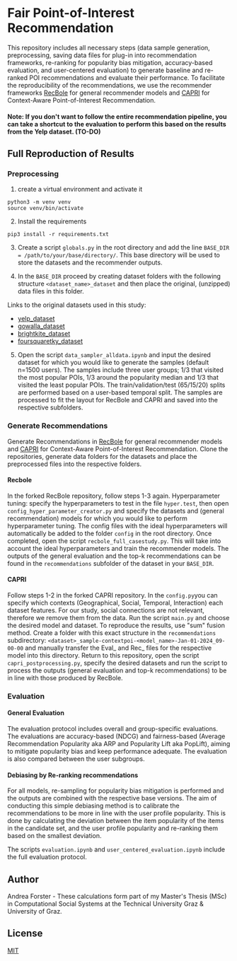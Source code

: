 # Fair Point-of-Interest Recommendation

This repository includes all necessary steps (data sample generation, preprocessing, saving data files for plug-in into recommendation frameworks, re-ranking for popularity bias mitigation, accuracy-based evaluation, and user-centered evaluation) to generate baseline and re-ranked POI recommendations and evaluate their performance. To facilitate the reproducibility of the recommendations, we use the recommender frameworks [RecBole](https://github.com/andreafooo/RecBole) for general recommender models and [CAPRI](https://github.com/andreafooo/CAPRI) for Context-Aware Point-of-Interest Recommendation. 

#### Note: If you don't want to follow the entire recommendation pipeline, you can take a shortcut to the evaluation to perform this based on the results from the Yelp dataset. (TO-DO)


## Full Reproduction of Results

### Preprocessing

1. create a virtual environment and activate it
```
python3 -m venv venv
source venv/bin/activate
```
2. Install the requirements 
```
pip3 install -r requirements.txt
```
3. Create a script ```globals.py``` in the root directory and add the line ```BASE_DIR = /path/to/your/base/directory/```. This base directory will be used to store the datasets and the recommender outputs. 

4. In the ```BASE_DIR``` proceed by creating dataset folders with the following structure ```<dataset_name>_dataset``` and then place the original, (unzipped) data files in this folder.

Links to the original datasets used in this study: 
* [yelp_dataset](https://www.yelp.com/dataset)
* [gowalla_dataset](https://snap.stanford.edu/data/loc-gowalla.html)
* [brightkite_dataset](https://snap.stanford.edu/data/loc-brightkite.html)
* [foursquaretky_dataset](https://www.kaggle.com/datasets/chetanism/foursquare-nyc-and-tokyo-checkin-dataset)

5. Open the script ```data_sampler_alldata.ipynb``` and input the desired dataset for which you would like to generate the samples (default n=1500 users). The samples include three user groups; 1/3 that visited the most popular POIs, 1/3 around the popularity median and 1/3 that visited the least popular POIs. The train/validation/test (65/15/20) splits are performed based on a user-based temporal split. The samples are processed to fit the layout for RecBole and CAPRI and saved into the respective subfolders.

### Generate Recommendations
Generate Recommendations in [RecBole](https://github.com/andreafooo/RecBole) for general recommender models and [CAPRI](https://github.com/andreafooo/CAPRI) for Context-Aware Point-of-Interest Recommendation. Clone the repositories, generate data folders for the datasets and place the preprocessed files into the respective folders. 

#### Recbole 
In the forked RecBole repository, follow steps 1-3 again. Hyperparameter tuning: specify the hyperparameters to test in the file ```hyper.test```, then open ```config_hyper_parameter_creator.py``` and specify the datasets and (general recommendation) models for which you would like to perform hyperparameter tuning. The config files with the ideal hyperparameters will automatically be added to the folder ```config``` in the root directory. Once completed, open the script ```recbole_full_casestudy.py```. This will take into account the ideal hyperparameters and train the recommender models. The outputs of the general evaluation and the top-k recommendations can be found in the ```recommendations``` subfolder of the dataset in your ```BASE_DIR```. 
#### CAPRI
Follow steps 1-2 in the forked CAPRI repository. In the ```config.py```you can specify which contexts (Geographical, Social, Temporal, Interaction) each dataset features. For our study, social connections are not relevant, therefore we remove them from the data. Run the script ```main.py``` and choose the desired model and dataset. To reproduce the results, use "sum" fusion method. Create a folder with this exact structure in the ```recommendations``` subdirectory: ```<dataset>_sample-contextpoi-<model_name>-Jan-01-2024_09-00-00``` and manually transfer the Eval_ and Rec_ files for the respective model into this directory. Return to this repository, open the script ```capri_postprocessing.py```, specify the desired datasets and run the script to process the outputs (general evaluation and top-k recommendations) to be in line with those produced by RecBole.

### Evaluation

#### General Evaluation
The evaluation protocol includes overall and group-specific evaluations. The evaluations are accuracy-based (NDCG) and fairness-based (Average Recommendation Popularity aka ARP and Popularity Lift aka PopLift), aiming to mitigate popularity bias and keep performance adequate. The evaluation is also compared between the user subgroups. 

#### Debiasing by Re-ranking recommendations
For all models, re-sampling for popularity bias mitigation is performed and the outputs are combined with the respective base versions. The aim of conducting this simple debiasing method is to calibrate the recommendations to be more in line with the user profile popularity. This is done by calculating the deviation between the item popularity of the items in the candidate set, and the user profile popularity and re-ranking them based on the smallest deviation.

The scripts ```evaluation.ipynb``` and ```user_centered_evaluation.ipynb``` include the full evaluation protocol. 

## Author
Andrea Forster - These calculations form part of my Master's Thesis (MSc) in Computational Social Systems at the Technical University Graz & University of Graz. 

## License

[MIT](https://choosealicense.com/licenses/mit/)
